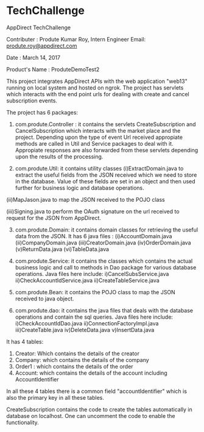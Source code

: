 # TechChallenge

AppDirect TechChallenge

Contributer : Produte Kumar Roy, Intern Engineer
              Email: produte.roy@appdirect.com
              
Date :        March 14, 2017

Product's Name : 	ProduteDemoTest2

This project integrates AppDirect APIs with the web application "web13" running on local system and hosted on ngrok.
The project has servlets which interacts with the end point urls for dealing with create and cancel subscription events.

The project has 6 packages:
1) com.produte.Controller : it contains the servlets CreateSubscription and CancelSubscription which interacts with the market place 
and the project. Depending upon the type of event Url received appropiate methods are called in Util and Service packages to deal with it. Appropiate 
responses are also forwarded from these servlets depending upon the results of the processing.

2) com.produte.Util: it contains utility classes 
(i)ExtractDomain.java to extract the useful fields from the JSON received which we need to store in the database. Value of these
fields are set in an object and then used further for business logic and database operations.

(ii)MapJason.java to map the JSON received to the POJO class

(iii)Signing.java to perform the OAuth signature on the url received to request for the JSON from AppDirect.
  
3) com.produte.Domain: it contains domain classes for retrieving the useful data from the JSON. It has 6 java files :
(i)AccountDomain.java
(ii)CompanyDomain.java
(iii)CreatorDomain.java
(iv)OrderDomain.java
(v)ReturnData.java
(vi)TableData.java

4) com.produte.Service: it contains the classes which contains the actual business logic and call to methods in Dao package for various
database operations. Java files here include:
i)CancelSubsService.java
ii)CheckAccountIdService.java
ii)CreateTableService.java

5) com.produte.Bean: it contains the POJO class to map the JSON received to java object.

6) com.produte.dao: it contains the java files that deals with the database operations and contain the sql queries.
Java files here include: 
i)CheckAccountIdDao.java
ii)ConnectionFactoryImpl.java
iii)CreateTable.java
iv)DeleteData.java
v)InsertData.java

It has 4 tables:
1) Creator: Which contains the details of the creator
2) Company: which contains the details of the company
3) Order1 : which contains the details of the order
4) Account: which contains the details of the account including AccountIdentifier

In all these 4 tables there is a common field "accountIdentifier" which is also the primary key in all these tables.

CreateSubscription contains the code to create the tables automatically in database on localhost. One can uncomment the code to enable the 
functionality.
